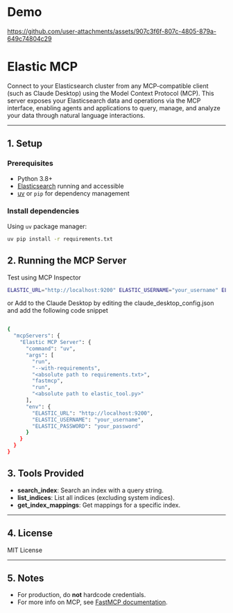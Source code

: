 # Demo



https://github.com/user-attachments/assets/907c3f6f-807c-4805-879a-649c74804c29



# Elastic MCP

Connect to your Elasticsearch cluster from any MCP-compatible client (such as Claude Desktop) using the Model Context Protocol (MCP).
This server exposes your Elasticsearch data and operations via the MCP interface, enabling agents and applications to query, manage, and analyze your data through natural language interactions.

---

## 1. Setup

### Prerequisites

- Python 3.8+
- [Elasticsearch](https://www.elastic.co/downloads/elasticsearch) running and accessible
- [uv](https://github.com/astral-sh/uv) or `pip` for dependency management

### Install dependencies

Using `uv` package manager:
```sh
uv pip install -r requirements.txt
```

## 2. Running the MCP Server

Test using MCP Inspector

```sh
ELASTIC_URL="http://localhost:9200" ELASTIC_USERNAME="your_username" ELASTIC_PASSWORD="your_password" fastmcp dev tools/elastic_tool.py
```
or Add to the Claude Desktop by editing the claude_desktop_config.json and add the following code snippet

```sh

{
  "mcpServers": {
    "Elastic MCP Server": {
      "command": "uv",
      "args": [
        "run",
        "--with-requirements",
        "<absolute path to requirements.txt>",
        "fastmcp",
        "run",
        "<absolute path to elastic_tool.py>"
      ],
      "env": {
        "ELASTIC_URL": "http://localhost:9200",
        "ELASTIC_USERNAME": "your_username",
        "ELASTIC_PASSWORD": "your_password"
      }
    }
  }
}


```

## 3. Tools Provided

- **search_index**: Search an index with a query string.
- **list_indices**: List all indices (excluding system indices).
- **get_index_mappings**: Get mappings for a specific index.

---

## 4. License

MIT License

---

## 5. Notes

- For production, do **not** hardcode credentials.
- For more info on MCP, see [FastMCP documentation](https://github.com/ai-llm/fastmcp).
